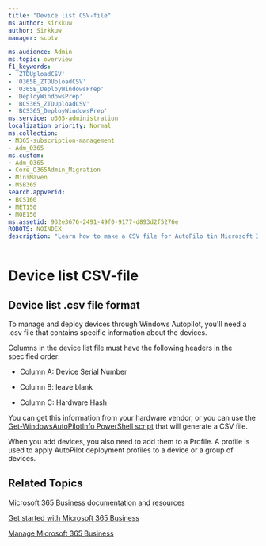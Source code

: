 ```yaml
---
title: "Device list CSV-file"
ms.author: sirkkuw
author: Sirkkuw
manager: scotv

ms.audience: Admin
ms.topic: overview
f1_keywords:
- 'ZTDUploadCSV'
- 'O365E_ZTDUploadCSV'
- 'O365E_DeployWindowsPrep'
- 'DeployWindowsPrep'
- 'BCS365_ZTDUploadCSV'
- 'BCS365_DeployWindowsPrep'
ms.service: o365-administration
localization_priority: Normal
ms.collection: 
- M365-subscription-management 
- Adm_O365
ms.custom:
- Adm_O365
- Core_O365Admin_Migration
- MiniMaven
- MSB365
search.appverid:
- BCS160
- MET150
- MOE150
ms.assetid: 932e3676-2491-49f0-9177-d893d2f5276e
ROBOTS: NOINDEX
description: "Learn how to make a CSV file for AutoPilo tin Microsoft 365 Business."
---
```


# Device list CSV-file

## Device list .csv file format

To manage and deploy devices through Windows Autopilot, you'll need a .csv file that contains specific information about the devices.
  
Columns in the device list file must have the following headers in the specified order:
  
- Column A: Device Serial Number

- Column B: leave blank

- Column C: Hardware Hash

You can get this information from your hardware vendor, or you can use the [Get-WindowsAutoPilotInfo PowerShell script](https://www.powershellgallery.com/packages/Get-WindowsAutoPilotInfo) that will generate a CSV file. 

When you add devices, you also need to add them to a Profile. A profile is used to apply AutoPilot deployment profiles to a device or a group of devices.
  
## Related Topics

[Microsoft 365 Business documentation and resources](https://go.microsoft.com/fwlink/p/?linkid=853701)
  
[Get started with Microsoft 365 Business](https://support.office.com/article/496e690b-b75d-4ff5-bf34-cc32905d0364)
  
[Manage Microsoft 365 Business](https://support.office.com/article/27ff1678-865a-4707-8145-e1155aa815d6)
  